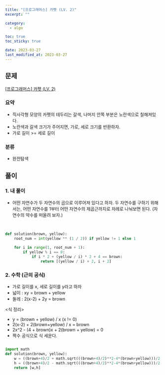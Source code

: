 ```yaml
---
title: "[프로그래머스] 카펫 (LV. 2)"
excerpt: ""

category:
  - algo

toc: true
toc_sticky: true

date: 2023-03-27
last_modified_at: 2023-03-27
---
```


## 문제

[[프로그래머스] 카펫 (LV. 2)](https://school.programmers.co.kr/learn/courses/30/lessons/42842)

### 요약

- 직사각형 모양의 카펫의 테두리는 갈색, 나머지 안쪽 부분은 노란색으로 칠해져있다.
- 노란색과 갈색 크기가 주어지면, 가로, 세로 크기를 반환하자.
- 가로 길이 >= 세로 길이

### 분류

- 완전탐색

## 풀이

### 1. 내 풀이

- 어떤 자연수가 두 자연수의 곱으로 이루어져 있다고 하자. 두 자연수를 구하기 위해서는, 어떤 자연수를 1부터 어떤 자연수의 제곱근까지로 차례로 나눠보면 된다. (자연수의 약수를 떠올려 보자.)

<br>


```python
def solution(brown, yellow):
    root_num = int(yellow ** (1 / 2)) if yellow != 1 else 1
    
    for i in range(1, root_num + 1):
        if yellow % i == 0:
            if i * 2 + (yellow / i) * 2 + 4 == brown: 
                return [(yellow / i) + 2, i + 2]

```

### 2. 수학 (근의 공식)

- 가로 길이를 x, 세로 길이를 y라고 하자
- 넓이 : xy = brown + yellow
- 둘레 : 2(x-2) + 2y = brown

\<식 정리\>
- y = (brown + yellow) / x  (x != 0)
- 2(x-2) + 2(brown+yellow) / x = brown
- 2x^2 - (4 + brown)x + 2(brown + yellow) = 0
- 짝수 공식으로 식 세운다.

```python

import math
def solution(brown, yellow):
    w = ((brown+4)/2 + math.sqrt(((brown+4)/2)**2-4*(brown+yellow)))/2
    h = ((brown+4)/2 - math.sqrt(((brown+4)/2)**2-4*(brown+yellow)))/2
    return [w,h]
```